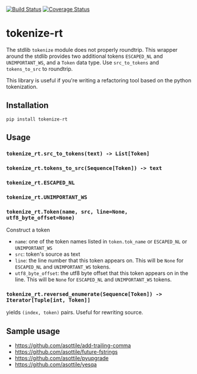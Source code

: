 [![Build Status](https://travis-ci.org/asottile/tokenize-rt.svg?branch=master)](https://travis-ci.org/asottile/tokenize-rt)
[![Coverage Status](https://coveralls.io/repos/github/asottile/tokenize-rt/badge.svg?branch=master)](https://coveralls.io/github/asottile/tokenize-rt?branch=master)

tokenize-rt
===========

The stdlib `tokenize` module does not properly roundtrip.  This wrapper
around the stdlib provides two additional tokens `ESCAPED_NL` and
`UNIMPORTANT_WS`, and a `Token` data type.  Use `src_to_tokens` and
`tokens_to_src` to roundtrip.

This library is useful if you're writing a refactoring tool based on the
python tokenization.

## Installation

`pip install tokenize-rt`

## Usage

### `tokenize_rt.src_to_tokens(text) -> List[Token]`

### `tokenize_rt.tokens_to_src(Sequence[Token]) -> text`

### `tokenize_rt.ESCAPED_NL`

### `tokenize_rt.UNIMPORTANT_WS`

### `tokenize_rt.Token(name, src, line=None, utf8_byte_offset=None)`

Construct a token

- `name`: one of the token names listed in `token.tok_name` or
  `ESCAPED_NL` or `UNIMPORTANT_WS`
- `src`: token's source as text
- `line`: the line number that this token appears on.  This will be `None` for
   `ESCAPED_NL` and `UNIMPORTANT_WS` tokens.
- `utf8_byte_offset`: the utf8 byte offset that this token appears on in the
  line.  This will be `None` for `ESCAPED_NL` and `UNIMPORTANT_WS` tokens.

### `tokenize_rt.reversed_enumerate(Sequence[Token]) -> Iterator[Tuple[int, Token]]`

yields `(index, token)` pairs.  Useful for rewriting source.

## Sample usage

- https://github.com/asottile/add-trailing-comma
- https://github.com/asottile/future-fstrings
- https://github.com/asottile/pyupgrade
- https://github.com/asottile/yesqa
